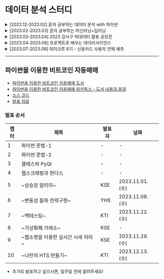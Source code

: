 # 데이터 분석 스터디
<details>
  <summary> [2022.12-2023.02] 혼자 공부하는 데이터 분석 with 파이썬</summary>
  <br/>
  <div markdown="1">
    <p> 📆 스터디 기간: 2022.12-2023.02</p>
    <a href="https://www.yes24.com/Product/Goods/116253011"> 📖 도서: 혼자 공부하는 데이터 분석 with 파이썬</a>
  </div>
  <br/>
  <div markdown="1">
    <a href="https://github.com/DataStudyGSHJT/data-analytics-jy">
      <img align="center" src="https://github-readme-stats.vercel.app/api/pin/?username=DataStudyGSHJT&repo=data-analytics-jy" /></a>
    <a href="https://github.com/DataStudyGSHJT/DataAnalysis_dw">
      <img align="center" src="https://github-readme-stats.vercel.app/api/pin/?username=DataStudyGSHJT&repo=DataAnalysis_dw" /></a>
    <a href="https://github.com/DataStudyGSHJT/DataAnalysis_se">
      <img align="center" src="https://github-readme-stats.vercel.app/api/pin/?username=DataStudyGSHJT&repo=DataAnalysis_se" /></a>
    <a href="https://github.com/DataStudyGSHJT/DataAnalysis_hs">
      <img align="center" src="https://github-readme-stats.vercel.app/api/pin/?username=DataStudyGSHJT&repo=DataAnalysis_hs" /></a>
    <a href="https://github.com/DataStudyGSHJT/DataAnalysis_taein">
      <img align="center" src="https://github-readme-stats.vercel.app/api/pin/?username=DataStudyGSHJT&repo=DataAnalysis_taein" /></a>
  </div>
</details>

<details>
  <summary> [2023.02-2023.03] 혼자 공부하는 머신러닝+딥러닝</summary>
  <br/>
  <div markdown="1">
    <p> 📆 스터디 기간: 2023.02-2023.03</p>
    <a href="https://www.yes24.com/Product/Goods/96024871"> 📖 도서: 혼자 공부하는 머신러닝+딥러닝</a>
  </div>
  <br/>
  <div markdown="1">
    <a href="https://github.com/DataStudyGSHJT/data-analytics-jy">
      <img align="center" src="https://github-readme-stats.vercel.app/api/pin/?username=DataStudyGSHJT&repo=data-analytics-jy" /></a>
    <a href="https://github.com/DataStudyGSHJT/DataAnalysis_dw">
      <img align="center" src="https://github-readme-stats.vercel.app/api/pin/?username=DataStudyGSHJT&repo=DataAnalysis_dw" /></a>
    <a href="https://github.com/DataStudyGSHJT/DataAnalysis_se">
      <img align="center" src="https://github-readme-stats.vercel.app/api/pin/?username=DataStudyGSHJT&repo=DataAnalysis_se" /></a>
    <a href="https://github.com/DataStudyGSHJT/DataAnalysis_hs">
      <img align="center" src="https://github-readme-stats.vercel.app/api/pin/?username=DataStudyGSHJT&repo=DataAnalysis_hs" /></a>
    <a href="https://github.com/DataStudyGSHJT/DataAnalysis_taein">
      <img align="center" src="https://github-readme-stats.vercel.app/api/pin/?username=DataStudyGSHJT&repo=DataAnalysis_taein" /></a>
  </div>
</details>

<details>
  <summary> [2023.03-2023.04] 2023 강서구 빅데이터 활용 공모전</summary>
  <br/>
  <div markdown="1">
    <p> 📆 활동 기간: 2023.03-2023.04</p>
    <a href="https://www.gangseo.seoul.kr/reserve/re040101/view?aplySn=44&curPage=1"> 🏆 대회: 2023 강서구 빅데이터 활용 공모전</a>
  </div>
  <br/>
  <div markdown="1">
    <a href="https://github.com/DataStudyGSHJT/Gangseogu-Bigdata-Smartpole">
      <img align="center" src="https://github-readme-stats.vercel.app/api/pin/?username=DataStudyGSHJT&repo=Gangseogu-Bigdata-Smartpole" /></a>
  </div>
</details>

<details>
  <summary> [2023.04-2023.06] 프로젝트로 배우는 데이터사이언스</summary>
  <br/>
  <div markdown="1">
    <p> 📆 스터디 기간: 2023.04-2023.06</p>
    <a href="www.boostcourse.org/ds214"> ✒️ 강의: 프로젝트로 배우는 데이터사이언스</a>
  </div>
  <br/>
  <div markdown="1">
    <a href="https://github.com/DataStudyGSHJT/data-analytics-jy">
      <img align="center" src="https://github-readme-stats.vercel.app/api/pin/?username=DataStudyGSHJT&repo=data-analytics-jy" /></a>
    <a href="https://github.com/DataStudyGSHJT/DataAnalysis_dw">
      <img align="center" src="https://github-readme-stats.vercel.app/api/pin/?username=DataStudyGSHJT&repo=DataAnalysis_dw" /></a>
    <a href="https://github.com/DataStudyGSHJT/DataAnalysis_se">
      <img align="center" src="https://github-readme-stats.vercel.app/api/pin/?username=DataStudyGSHJT&repo=DataAnalysis_se" /></a>
    <a href="https://github.com/DataStudyGSHJT/DataAnalysis_hs">
      <img align="center" src="https://github-readme-stats.vercel.app/api/pin/?username=DataStudyGSHJT&repo=DataAnalysis_hs" /></a>
    <a href="https://github.com/DataStudyGSHJT/DataAnalysis_taein">
      <img align="center" src="https://github-readme-stats.vercel.app/api/pin/?username=DataStudyGSHJT&repo=DataAnalysis_taein" /></a>
  </div>
</details>

<details>
  <summary> [2023.07-2023.09] 데이크루 6기 - 신용카드 사용자 연체 예측</summary>
  <br/>
  <div markdown="1">
    <p> 📆 활동 기간: 2023.07-2023.09</p>
    <a href="https://dacon.io/competitions/official/236116/overview/description"> ✒️ 서포터즈: 데이크루 6기 </a>
  </div>
  <br/>
  <div markdown="1">
    <a href="https://github.com/DataStudyGSHJT/DaCrew6_credict-delinquency-prediction">
      <img align="center" src="https://github-readme-stats.vercel.app/api/pin/?username=DataStudyGSHJT&repo=DaCrew6_credict-delinquency-prediction" /></a>
  </div>
</details>

---

## 파이썬을 이용한 비트코인 자동매매
- [파이썬을 이용한 비트코인 자동매매 도서](https://www.yes24.com/Product/Goods/98135876)
- [파이썬을 이용한 비트코인 자동매매 위키독스 - 도서 내용과 동일](https://wikidocs.net/book/1665)
- [소스 코드](https://github.com/DataStudyGSHJT/book-cryptocurrency)
- [발표 자료](https://github.com/DataStudyGSHJT/cryptocurrency-book-study)

### 발표 순서
| 챕터 | 제목                  | 발표자 | 날짜       |
|----------|-----------------------|-------|------------|
| 1        | 파이썬 문법-1         |    -   |     -       |
| 2        | 파이썬 문법-2         |    -   |     -       |
| 3        | 클래스와 PyQt        |     -  |      -      |
| 4        | 웹스크래핑과 판다스    |    -   |     -       |
| 5        | ~상승장 알리미~         |  KSE |   2023.11.01.(수)    |
| 6        | ~변동성 돌파 전략구현~   |  YHS  |  2023.11.08.(수)          |
| 7        | ~백테스팅~              |  KTI  |  2023.11.22.(수)  |
| 8        | ~가상화폐 거래소~       |  KSE  |  -  |
| 9        | ~웹소켓을 이용한 실시간 시세 처리~ |  KSE  | 2023.11.29.(수) |
| 10       | ~나만의 HTS 만들기~     |  KTI  | 2023.12.13.(수) |

- 추가로 발표하고 싶으시면, 일주일 전에 알려주세요! 
